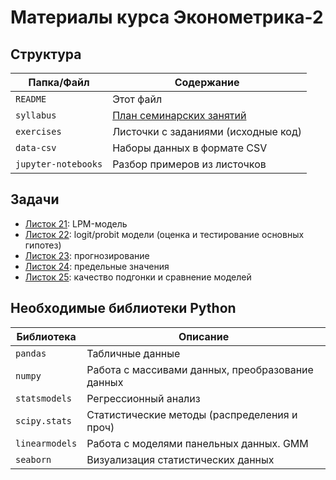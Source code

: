 # Материалы курса Эконометрика-2

## Структура

| Папка/Файл |Содержание|
|-|-|
|`README`|Этот файл|
|`syllabus`|[План семинарских занятий](https://github.com/artamonoff/econometrica/blob/main/econometrica2/syllabus.md)|
|`exercises`|Листочки с заданиями (исходные код)|
|`data-csv`| Наборы данных в формате CSV|
|`jupyter-notebooks`|Разбор примеров из листочков|

## Задачи

- [Листок 21](https://nbviewer.org/github/artamonoff/econometrica/blob/main/econometrica2/exercises/list21-LPM.html): LPM-модель
- [Листок 22](https://nbviewer.org/github/artamonoff/econometrica/blob/main/econometrica2/exercises/list22-logit.html): logit/probit модели (оценка и тестирование основных гипотез)
- [Листок 23](https://nbviewer.org/github/artamonoff/econometrica/blob/main/econometrica2/exercises/list23-prediction.html): прогнозирование
- [Листок 24](https://nbviewer.org/github/artamonoff/econometrica/blob/main/econometrica2/exercises/list24-marginal-values.html): предельные значения
- [Листок 25](https://nbviewer.org/github/artamonoff/econometrica/blob/main/econometrica2/exercises/list25-goodness-of-fit.html): качество подгонки и сравнение моделей

## Необходимые библиотеки Python

|Библиотека|Описание|
|-|-|
|`pandas`|Табличные данные|
|`numpy`|Работа с массивами данных, преобразование данных|
|`statsmodels`|Регрессионный анализ|
|`scipy.stats`|Статистические методы (распределения и проч)|
|`linearmodels`|Работа с моделями панельных данных. GMM|
|`seaborn`|Визуализация статистических данных|
